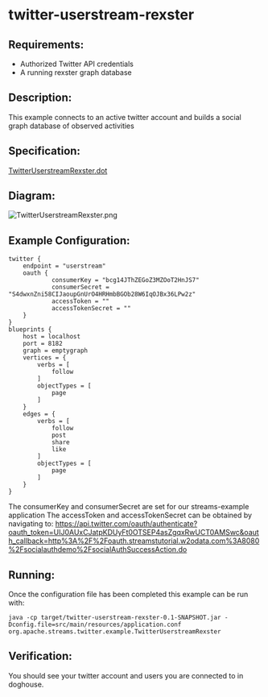 twitter-userstream-rexster
==============================

Requirements:
-------------
 - Authorized Twitter API credentials
 - A running rexster graph database

Description:
------------
This example connects to an active twitter account and builds a social graph database of observed activities

Specification:
-----------------

[TwitterUserstreamRexster.dot](src/main/resources/TwitterUserstreamRexster.dot "TwitterUserstreamRexster.dot" )

Diagram:
-----------------

![TwitterUserstreamRexster.png](./TwitterUserstreamRexster.png?raw=true)

Example Configuration:
----------------------

    twitter {
        endpoint = "userstream"
        oauth {
                consumerKey = "bcg14JThZEGoZ3MZOoT2HnJS7"
                consumerSecret = "S4dwxnZni58CIJaoupGnUrO4HRHmbBGOb28W6IqOJBx36LPw2z"
                accessToken = ""
                accessTokenSecret = ""
        }
    }
    blueprints {
        host = localhost
        port = 8182
        graph = emptygraph
        vertices = {
            verbs = [
                follow
            ]
            objectTypes = [
                page
            ]
        }
        edges = {
            verbs = [
                follow
                post
                share
                like
            ]
            objectTypes = [
                page
            ]
        }
    }

The consumerKey and consumerSecret are set for our streams-example application
The accessToken and accessTokenSecret can be obtained by navigating to:
 https://api.twitter.com/oauth/authenticate?oauth_token=UIJ0AUxCJatpKDUyFt0OTSEP4asZgqxRwUCT0AMSwc&oauth_callback=http%3A%2F%2Foauth.streamstutorial.w2odata.com%3A8080%2Fsocialauthdemo%2FsocialAuthSuccessAction.do

Running:
--------

Once the configuration file has been completed this example can be run with:

    java -cp target/twitter-userstream-rexster-0.1-SNAPSHOT.jar -Dconfig.file=src/main/resources/application.conf org.apache.streams.twitter.example.TwitterUserstreamRexster

Verification:
-------------
You should see your twitter account and users you are connected to in doghouse.